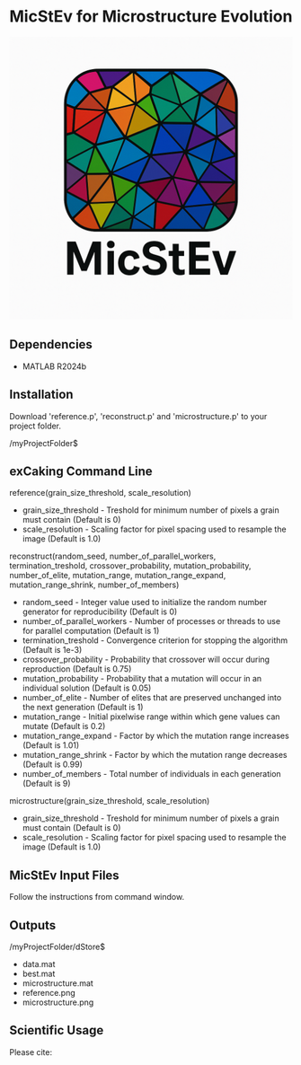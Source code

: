# MicStEv for Microstructure Evolution
![logo](https://raw.githubusercontent.com/fatihxuzun/MicStEv/main/MicStEv_logo.png)

## Dependencies
* MATLAB R2024b

## Installation
Download 'reference.p', 'reconstruct.p' and 'microstructure.p' to your project folder.

/myProjectFolder$

## exCaking Command Line
reference(grain_size_threshold, scale_resolution)

* grain_size_threshold - Treshold for minimum number of pixels a grain must contain (Default is 0)
* scale_resolution - Scaling factor for pixel spacing used to resample the image (Default is 1.0)

reconstruct(random_seed, number_of_parallel_workers, termination_treshold, crossover_probability, mutation_probability, number_of_elite, mutation_range, mutation_range_expand, mutation_range_shrink, number_of_members)

* random_seed - Integer value used to initialize the random number generator for reproducibility (Default is 0)
* number_of_parallel_workers - Number of processes or threads to use for parallel computation (Default is 1)
* termination_treshold - Convergence criterion for stopping the algorithm (Default is 1e-3)
* crossover_probability - Probability that crossover will occur during reproduction (Default is 0.75)
* mutation_probability - Probability that a mutation will occur in an individual solution (Default is 0.05)
* number_of_elite - Number of elites that are preserved unchanged into the next generation (Default is 1)
* mutation_range - Initial pixelwise range within which gene values can mutate (Default is 0.2)
* mutation_range_expand - Factor by which the mutation range increases (Default is 1.01)
* mutation_range_shrink - Factor by which the mutation range decreases (Default is 0.99)
* number_of_members - Total number of individuals in each generation (Default is 9)

microstructure(grain_size_threshold, scale_resolution)

* grain_size_threshold - Treshold for minimum number of pixels a grain must contain (Default is 0)
* scale_resolution - Scaling factor for pixel spacing used to resample the image (Default is 1.0)

## MicStEv Input Files
Follow the instructions from command window.

## Outputs
/myProjectFolder/dStore$

* data.mat
* best.mat
* microstructure.mat
* reference.png
* microstructure.png

## Scientific Usage
Please cite:

